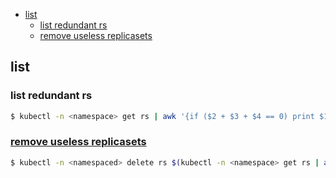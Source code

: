 <!-- START doctoc generated TOC please keep comment here to allow auto update -->
<!-- DON'T EDIT THIS SECTION, INSTEAD RE-RUN doctoc TO UPDATE -->

- [list](#list)
  - [list redundant rs](#list-redundant-rs)
  - [remove useless replicasets](#remove-useless-replicasets)

<!-- END doctoc generated TOC please keep comment here to allow auto update -->


## list
### list redundant rs
```bash
$ kubectl -n <namespace> get rs | awk '{if ($2 + $3 + $4 == 0) print $1}'
```

### [remove useless replicasets](https://stackoverflow.com/a/65154332/2940319)
```bash
$ kubectl -n <namespaced> delete rs $(kubectl -n <namespace> get rs | awk '{if ($2 + $3 + $4 == 0) print $1}')
```
